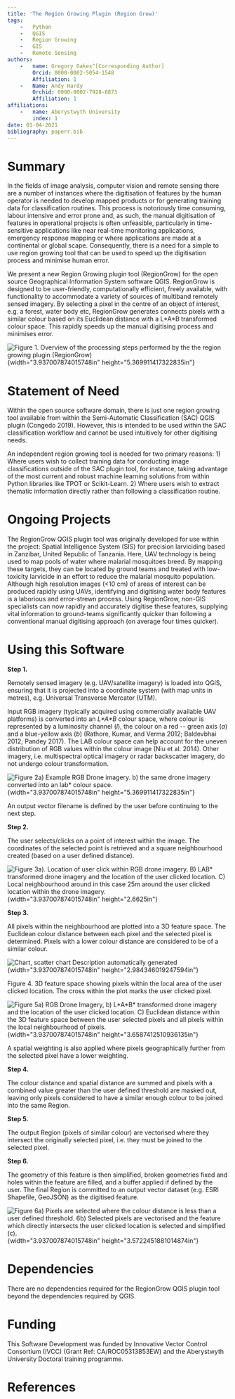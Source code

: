```yaml
---
title: 'The Region Growing Plugin (Region Grow)'
tags:
    -   Python
    -   QGIS
    -   Region Growing
    -   GIS
    -   Remote Sensing
authors:
    -   name: Gregory Oakes^[Corresponding Author]
        Orcid: 0000-0002-5054-1548
        Affiliation: 1
    -   Name: Andy Hardy
        Orchid: 0000-0002-7928-8873
        Affiliation: 1
affiliations:
    -   name: Aberystwyth University
        index: 1
date: 01-04-2021
bibliography: paperr.bib
---
```


# Summary

In the fields of image analysis, computer vision and remote sensing
there are a number of instances where the digitisation of features by
the human operator is needed to develop mapped products or for
generating training data for classification routines. This process is
notoriously time consuming, labour intensive and error prone and, as
such, the manual digitisation of features in operational projects is
often unfeasible, particularly in time-sensitive applications like near
real-time monitoring applications, emergency response mapping or where
applications are made at a continental or global scape. Consequently,
there is a need for a simple to use region growing tool that can be used
to speed up the digitisation process and minimise human error.

We present a new Region Growing plugin tool (RegionGrow) for the open
source Geographical Information System software QGIS. RegionGrow is
designed to be user-friendly, computationally efficient, freely
available, with functionality to accommodate a variety of sources of
multiband remotely sensed imagery. By selecting a pixel in the centre of
an object of interest, e.g. a forest, water body etc, RegionGrow
generates connects pixels with a similar colour based on its Euclidean
distance with a L\*A\*B transformed colour space. This rapidly speeds up
the manual digitising process and minimises error.

![Figure 1. Overview of the processing steps performed by the the region growing plugin (RegionGrow)](Figure1.png){width="3.937007874015748in"
height="5.369911417322835in"}

# Statement of Need

Within the open source software domain, there is just one region growing tool available from within the Semi-Automatic Classification (SAC) QGIS plugin (Congedo 2019). However, this is intended to be used within the SAC classification workflow and cannot be used intuitively for other digitising needs. 

An independent region growing tool is needed for two primary reasons: 1) Where users wish to collect training data for conducting image classifications outside of the SAC plugin tool, for instance, taking advantage of the most current and robust machine learning solutions from within Python libraries like TPOT or Scikit-Learn. 2) Where users wish to extract thematic information directly rather than following a classification routine. 

# Ongoing Projects

The RegionGrow QGIS plugin tool was originally developed for use within
the project: Spatial Intelligence System (SIS) for precision larviciding
based in Zanzibar, United Republic of Tanzania. Here, UAV technology is
being used to map pools of water where malarial mosquitoes breed. By
mapping these targets, they can be located by ground teams and treated
with low-toxicity larvicide in an effort to reduce the malarial mosquito
population. Although high resolution images (\<10 cm) of areas of
interest can be produced rapidly using UAVs, identifying and digitising
water body features is a laborious and error-strewn process. Using
RegionGrow, non-GIS specialists can now rapidly and accurately digitise
these features, supplying vital information to ground-teams
significantly quicker than following a conventional manual digitising
approach (on average four times quicker).

# Using this Software

**Step 1.**

Remotely sensed imagery (e.g. UAV/satellite imagery) is loaded into
QGIS, ensuring that it is projected into a coordinate system (with map
units in metres), e.g. Universal Transverse Mercator (UTM).

Input RGB imagery (typically acquired using commercially available UAV
platforms) is converted into an *L\*A\*B* colour space, where colour is
represented by a luminosity channel (*l*), the colour on a red -- green
axis (*a*) and a blue-yellow axis (*b*) (Rathore, Kumar, and Verma 2012;
Baldevbhai 2012; Pandey 2017). The LAB colour space can help account for
the uneven distribution of RGB values within the colour image (Niu et
al. 2014). Other imagery, i.e. multispectral optical imagery or radar
backscatter imagery, do not undergo colour transformation.

![Figure 2a) Example RGB Drone imagery. b) the same drone imagery converted into an l*a*b* colour space.](Figure2.png){width="3.937007874015748in"
height="5.369911417322835in"}

An output vector filename is defined by the user before continuing to
the next step.

**Step 2.**

The user selects/clicks on a point of interest within the image. The
coordinates of the selected point is retrieved and a square
neighbourhood created (based on a user defined distance).

![Figure 3a). Location of user click within RGB drone imagery. B) L*A*B* transformed drone imagery and the location of the user clicked location. C) Local neighbourhood around in this case 25m around the user clicked location within the drone imagery. ](Figure3.png){width="3.937007874015748in"
height="2.6625in"}

**Step 3.**

All pixels within the neighbourhood are plotted into a 3D feature space.
The Euclidean colour distance between each pixel and the selected pixel
is determined. Pixels with a lower colour distance are considered to be
of a similar colour.

![Chart, scatter chart Description automatically
generated](media/image4.png){width="3.937007874015748in"
height="2.984346019247594in"}

Figure 4. 3D feature space showing pixels within the local area of the
user clicked location. The cross within the plot marks the user clicked
pixel.

![Figure 5a) RGB Drone Imagery, b) L\*A\*B\* transformed drone imagery and
the location of the user clicked location. C) Euclidean distance within
the 3D feature space between the user selected pixels and all pixels
within the local neighbourhood of pixels.](Figure5.png){width="3.937007874015748in"
height="3.6587412510936135in"}

A spatial weighting is also applied where pixels geographically further
from the selected pixel have a lower weighting.

**Step 4.**

The colour distance and spatial distance are summed and pixels with a
combined value greater than the user defined threshold are masked out,
leaving only pixels considered to have a similar enough colour to be
joined into the same Region.

**Step 5.**

The output Region (pixels of similar colour) are vectorised where they
intersect the originally selected pixel, i.e. they must be joined to the
selected pixel.

**Step 6.**

The geometry of this feature is then simplified, broken geometries fixed
and holes within the feature are filled, and a buffer applied if defined
by the user. The final Region is committed to an output vector dataset
(e.g. ESRI Shapefile, GeoJSON) as the digitised feature.

![Figure 6a) Pixels are selected where the colour distance is less than a
user defined threshold. 6b) Selected pixels are vectorised and the
feature which directly intersects the user clicked location is selected
and simplified (c).](Figure6.png){width="3.937007874015748in"
height="3.5722451881014874in"}


# Dependencies

There are no dependencies required for the RegionGrow QGIS plugin tool beyond the dependencies required by QGIS.

# Funding

This Software Development was funded by Innovative Vector Control
Consortium (IVCC) (Grant Ref: CA/ROC05313853EW) and the Aberystwyth
University Doctoral training programme.

# References
